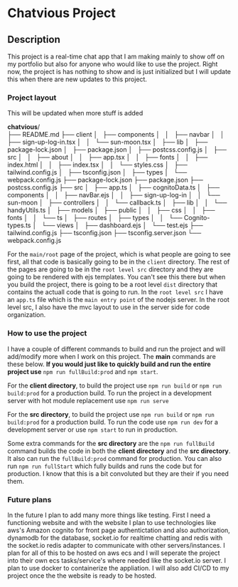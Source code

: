 # **Chatvious Project**
## Description
This project is a real-time chat app that I am making mainly to show off on my portfolio but also for anyone who would like to use the project. Right now, the project is has nothing to show and is just initialized but I will update this when there are new updates to this project.

### Project layout
This will be updated when more stuff is added

**chatvious**/  
├── README.md
├── client
│   ├── components
│   │   ├── navbar
│   │   ├── sign-up-log-in.tsx
│   │   └── sun-moon.tsx
│   ├── lib
│   ├── package-lock.json
│   ├── package.json
│   ├── postcss.config.js
│   ├── src
│   │   ├── about
│   │   ├── app.tsx
│   │   ├── fonts
│   │   ├── index.html
│   │   ├── index.tsx
│   │   └── styles.css
│   ├── tailwind.config.js
│   ├── tsconfig.json
│   ├── types
│   └── webpack.config.js
├── package-lock.json
├── package.json
├── postcss.config.js
├── src
│   ├── app.ts
│   ├── cognitoData.ts
│   ├── components
│   │   ├── navBar.ejs
│   │   ├── sign-up-log-in
│   │   └── sun-moon
│   ├── controllers
│   │   └── callback.ts
│   ├── lib
│   │   └── handyUtils.ts
│   ├── models
│   ├── public
│   │   ├── css
│   │   ├── fonts
│   │   └── ts
│   ├── routes
│   ├── types
│   │   └── Cognito-types.ts
│   └── views
│       ├── dashboard.ejs
│       └── test.ejs
├── tailwind.config.js
├── tsconfig.json
├── tsconfig.server.json
└── webpack.config.js

For the `main/root` page of the project, which is what people are going to see first, all that code is basically going to be in the `client` directory. The rest of the pages are going to be in the `root level src` directory and they are going to be rendered with ejs templates. You can't see this there but when you build the project, there is going to be a root level `dist` directory that contains the actuall code that is going to run. In the `root level src` I have an `app.ts` file which is the `main entry point` of the nodejs server. In the root level src, I also have the mvc layout to use in the server side for code organization.

### How to use the project
I have a couple of different commands to build and run the project and will add/modify more when I work on this project. The **main** commands are these below. **If you would just like to quickly build and run the entire project use** `npm run fullBuild:prod` and `npm start`.

For the **client directory**, to build the project use `npm run build` or `npm run build:prod` for a production build. To run the project in a development server with hot module replacement use `npm run serve`

For the **src directory**, to build the project use `npm run build` or `npm run build:prod` for a production build. To run the code use `npm run dev` for a development server or use `npm start` to run in production.

Some extra commands for the **src directory** are the `npm run fullBuild` command builds the code in both the **client directory** and the **src directory**. It also can run the `fullBuild:prod` command for production. You can also run `npm run fullStart` which fully builds and runs the code but for production. I know that this is a bit convoluted but they are their if you need them.

### Future plans
In the future I plan to add many more things like testing. First I need a functioning website and with the website I plan to use technologies like aws's Amazon cognito for front page authentictation and also authorization, dynamodb for the database, socket.io for realtime chatting and redis with the socket.io redis adapter to communicate with other servers/instances. I plan for all of this to be hosted on aws ecs and I will seperate the project into their own ecs tasks/service's where needed like the socket.io server. I plan to use docker to containerize the appliation. I will also add CI/CD to my project once the the website is ready to be hosted.
